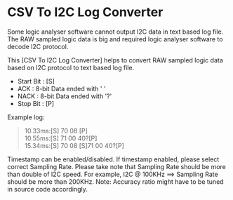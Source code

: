 # CSV To I2C Log Converter

Some logic analyser software cannot output I2C data in text based log file.
The RAW sampled logic data is big and required logic analyser software to decode I2C protocol.

This [CSV To I2C Log Converter] helps to convert RAW sampled logic data based on I2C protocol to text based log file.
 - Start Bit : [S]
 - ACK       : 8-bit Data ended with ' '
 - NACK      : 8-bit Data ended with '?'
 - Stop Bit  : [P]

Example log:
 > 10.33ms:[S] 70 08 [P] <br />
 > 10.55ms:[S] 71 00 40?[P] <br />
 > 15.34ms:[S] 70 08 [S]71 00 40?[P] <br />

Timestamp can be enabled/disabled.
If timestamp enabled, please select correct Sampling Rate.
Please take note that Sampling Rate should be more than double of I2C speed.
For example, I2C @ 100KHz ==> Sampling Rate should be more than 200KHz.
Note: Accuracy ratio might have to be tuned in source code accordingly.


